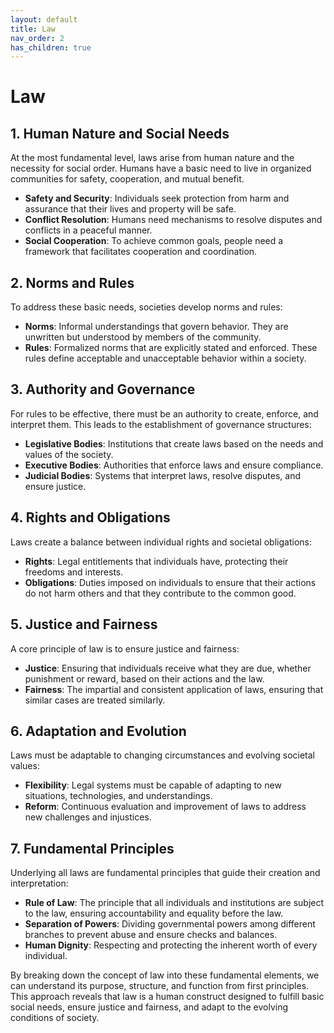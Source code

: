 ```yaml
---
layout: default
title: Law
nav_order: 2
has_children: true
---
```

# Law

## 1. Human Nature and Social Needs
At the most fundamental level, laws arise from human nature and the necessity for social order. Humans have a basic need to live in organized communities for safety, cooperation, and mutual benefit.

- **Safety and Security**: Individuals seek protection from harm and assurance that their lives and property will be safe.
- **Conflict Resolution**: Humans need mechanisms to resolve disputes and conflicts in a peaceful manner.
- **Social Cooperation**: To achieve common goals, people need a framework that facilitates cooperation and coordination.

## 2. Norms and Rules
To address these basic needs, societies develop norms and rules:

- **Norms**: Informal understandings that govern behavior. They are unwritten but understood by members of the community.
- **Rules**: Formalized norms that are explicitly stated and enforced. These rules define acceptable and unacceptable behavior within a society.

## 3. Authority and Governance
For rules to be effective, there must be an authority to create, enforce, and interpret them. This leads to the establishment of governance structures:

- **Legislative Bodies**: Institutions that create laws based on the needs and values of the society.
- **Executive Bodies**: Authorities that enforce laws and ensure compliance.
- **Judicial Bodies**: Systems that interpret laws, resolve disputes, and ensure justice.

## 4. Rights and Obligations
Laws create a balance between individual rights and societal obligations:

- **Rights**: Legal entitlements that individuals have, protecting their freedoms and interests.
- **Obligations**: Duties imposed on individuals to ensure that their actions do not harm others and that they contribute to the common good.

## 5. Justice and Fairness
A core principle of law is to ensure justice and fairness:

- **Justice**: Ensuring that individuals receive what they are due, whether punishment or reward, based on their actions and the law.
- **Fairness**: The impartial and consistent application of laws, ensuring that similar cases are treated similarly.

## 6. Adaptation and Evolution
Laws must be adaptable to changing circumstances and evolving societal values:

- **Flexibility**: Legal systems must be capable of adapting to new situations, technologies, and understandings.
- **Reform**: Continuous evaluation and improvement of laws to address new challenges and injustices.

## 7. Fundamental Principles
Underlying all laws are fundamental principles that guide their creation and interpretation:

- **Rule of Law**: The principle that all individuals and institutions are subject to the law, ensuring accountability and equality before the law.
- **Separation of Powers**: Dividing governmental powers among different branches to prevent abuse and ensure checks and balances.
- **Human Dignity**: Respecting and protecting the inherent worth of every individual.

By breaking down the concept of law into these fundamental elements, we can understand its purpose, structure, and function from first principles. This approach reveals that law is a human construct designed to fulfill basic social needs, ensure justice and fairness, and adapt to the evolving conditions of society.
